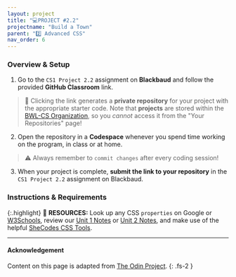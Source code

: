 ```yaml
---
layout: project
title: "💻PROJECT #2.2"
projectname: "Build a Town"
parent: "2️⃣ Advanced CSS"
nav_order: 6
---
```



### Overview & Setup


<div class="setup" markdown="block">

1. Go to the `CS1 Project 2.2` assignment on **Blackbaud** and follow the provided **GitHub Classroom** link.
  > 📁 Clicking the link generates a **private repository** for your project with the appropriate starter code. Note that **projects** are stored within the [BWL-CS Organization](https://github.com/BWL-CS), so you _cannot_ access it from the "Your Repositories" page!
2. Open the repository in a **Codespace** whenever you spend time working on the program, in class or at home. 
  > ⚠️ Always remember to `commit changes` after every coding session!
3. When your project is complete, **submit the link to your repository** in the `CS1 Project 2.2` assignment on Blackbaud.

</div>

### Instructions & Requirements

{:.highlight}
📖 **RESOURCES:** Look up any CSS `properties` on Google or [W3Schools](https://www.w3schools.com/css/), review our [Unit 1 Notes](https://coderina.dev/webdocs/unit01) or [Unit 2 Notes](https://coderina.dev/webdocs/unit02), and make use of the helpful [SheCodes CSS Tools](https://generators.shecodes.io/). 

<div class="task" markdown="block">

</div>


---

#### Acknowledgement

Content on this page is adapted from [The Odin Project](https://www.theodinproject.com/).
{: .fs-2 }

